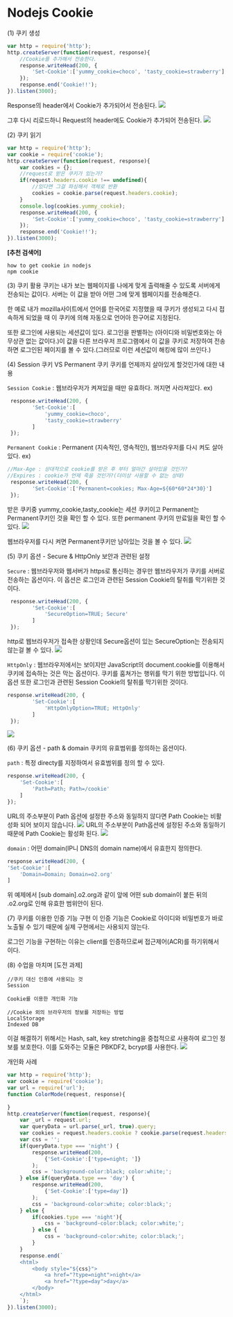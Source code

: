 Nodejs Cookie
=========================================

(1) 쿠키 생성
```js
var http = require('http');
http.createServer(function(request, response){
    //Cookie를 추가해서 전송한다.
    response.writeHead(200, {
        'Set-Cookie':['yummy_cookie=choco', 'tasty_cookie=strawberry']
    });
    response.end('Cookie!!');
}).listen(3000);
```

Response의 header에서 Cookie가 추가되어서 전송된다.
<img src="41.png">

그후 다시 리로드하니 Request의 header에도 Cookie가 추가되어 전송된다.
<img src="42.png">

(2) 쿠키 읽기

```js
var http = require('http');
var cookie = require('cookie');
http.createServer(function(request, response){
    var cookies = {};
    //request로 받은 쿠키가 있는가?
    if(request.headers.cookie !== undefined){
        //있다면 그걸 파싱해서 객체로 반환
        cookies = cookie.parse(request.headers.cookie);
    }
    console.log(cookies.yummy_cookie);
    response.writeHead(200, {
        'Set-Cookie':['yummy_cookie=choco', 'tasty_cookie=strawberry']
    });
    response.end('Cookie!!');
}).listen(3000);
```

**[추천 검색어]**
```
how to get cookie in nodejs
npm cookie
```

(3) 쿠키 활용
쿠키는 내가 보는 웹페이지를 나에게 맞게 출력해줄 수 있도록 서버에게 전송되는 값이다. 서버는 이 값을 받아 어떤 그에 맞게 웹페이지를 전송해준다.

한 예로 내가 mozilla사이트에서 언어를 한국어로 지정했을 때 쿠키가 생성되고 다시 접속하게 되었을 때 이 쿠키에 의해 자동으로 언어아 한구어로 지정된다.

또한 로그인에 사용되는 세션값이 있다. 로그인을 판별하는 (아이디와 비밀번호와는 아무상관 없는 값이다.)이 값을 다른 브라우저 프로그램에서 이 값을 쿠키로 저장하여 전송하면 로그인된 페이지를 볼 수 있다.(그러므로 이런 세션값이 해킹에 많이 쓰인다.)

(4) Session 쿠키 VS Permanent 쿠키
쿠키를 언제까지 살아있게 할것인가에 대한 내용

`Session Cookie` : 웹브라우저가 켜져있을 때만 유효하다. 꺼지면 사라져있다.
ex)
```js
 response.writeHead(200, {
        'Set-Cookie':[
            'yummy_cookie=choco', 
            'tasty_cookie=strawberry'
        ]
 });
```

`Permanent Cookie` : Permanent (지속적인, 영속적인), 웹브라우저를 다시 켜도 살아있다.
ex)
```js
//Max-Age : 상대적으로 cookie를 받은 후 부터 얼마간 살아있을 것인가?
//Expires : cookie가 언제 죽을 것인가?(더이상 사용할 수 없는 상태)
 response.writeHead(200, {
        'Set-Cookie':['Permanent=cookies; Max-Age=${60*60*24*30}']
 });
```
받은 쿠키중 yummy_cookie,tasty_cookie는 세션 쿠키이고 Permanent는 Permanent쿠키인 것을 확인 할 수 있다. 또한 permanent 쿠키의 만료일을 확인 할 수 있다.
<img src="./image/43.png">

웹브라우저를 다시 켜면 Permanent쿠키만 남아있는 것을 볼 수 있다.
<img src="./image/44.png">

(5) 쿠키 옵션 - Secure & HttpOnly
보안과 관련된 설정

`Secure` : 웹브라우저와 웹서버가 https로 통신하는 경우만 웹브라우저가 쿠키를 서버로 전송하는 옵션이다. 이 옵션은 로그인과 관련된 Session Cookie의 탈취를 막기위한 것이다.
```js
 response.writeHead(200, {
        'Set-Cookie':[
            'SecureOption=TRUE; Secure'
        ]
 });
```
http로 웹브라우저가 접속한 상황인데 Secure옵션이 있는 SecureOption는 전송되지 않는걸 볼 수 있다.
<img src="./image/45.png">

`HttpOnly` : 웹브라우저에서는 보이지만 JavaScript의 document.cookie를 이용해서 쿠키에 접속하는 것은 막는 옵션이다. 쿠키를 훔쳐가는 행위를 막기 위한 방법입니다. 이 옵션 또한 로그인과 관련된 Session Cookie의 탈취를 막기위한 것이다.
```js
response.writeHead(200, {
        'Set-Cookie':[
            'HttpOnlyOption=TRUE; HttpOnly'
        ]
 });
```
<img src="./image/46.png">

(6) 쿠키 옵션 - path & domain
쿠키의 유효범위를 정의하는 옵션이다. 

`path` : 특정 directy를 지정하여서 유효범위를 정의 할 수 있다.

```js
response.writeHead(200, {
    'Set-Cookie':[
        'Path=Path; Path=/cookie'
    ]
});
```
URL의 주소부분이 Path 옵션에 설정한 주소와 동일하지 않다면 Path Cookie는 비활성화 되어 보이지 않습니다.
<img src="./image/48.png">
URL의 주소부분이 Path옵션에 설정된 주소와 동일하기 때문에 Path Cookie는 활성화 된다.
<img src="./image/47.png">

`domain` : 어떤 domain(IP니 DNS의 domain name)에서 유효한지 정의한다.
```js
response.writeHead(200, {
'Set-Cookie':[
    'Domain=Domain; Domain=o2.org'
]
```
위 예제에서 [sub domain].o2.org과 같이 앞에 어떤 sub domain이 붙든 뒤의 .o2.org로 인해 유효한 범위안이 된다.

(7) 쿠키를 이용한 인증 기능 구현
이 인증 기능은 Cookie로 아이디와 비밀번호가 바로 노출될 수 있기 때문에 실제 구현에서는 사용되지 않는다.


로그인 기능을 구현하는 이유는 client를 인증하므로써 접근제어(ACR)를 하기위해서 이다.


(8) 수업을 마치며
[도전 과제]
```
//쿠키 대신 인증에 사용되는 것
Session

Cookie를 이용한 개인화 기능

//Cookie 외의 브라우저의 정보를 저장하는 방법
LocalStorage
Indexed DB
```
이걸 해결하기 위해서는 Hash, salt, key stretching을 중첩적으로 사용하여 로그인 정보를 보호한다. 이를 도와주는 모듈은 PBKDF2, bcrypt를 사용한다.
<img src="./image/49.png">

개인화 사례
```js
var http = require('http');
var cookie = require('cookie');
var url = require('url');
function ColorMode(request, response){
    
}
http.createServer(function(request, response){
    var _url = request.url;
    var queryData = url.parse(_url, true).query;
    var cookies = request.headers.cookie ? cookie.parse(request.headers.cookie) : {};
    var css = '';
    if(queryData.type === 'night') {
        response.writeHead(200, 
            {'Set-Cookie':['type=night; ']}
        );
        css = 'background-color:black; color:white;';
    } else if(queryData.type === 'day') {
        response.writeHead(200, 
            {'Set-Cookie':['type=day']}
        );
        css = 'background-color:white; color:black;';
    } else {
        if(cookies.type === 'night'){
            css = 'background-color:black; color:white;';
        } else {
            css = 'background-color:white; color:black;';
        }
    }
    response.end(`
    <html>
        <body style="${css}">
            <a href="?type=night">night</a>
            <a href="?type=day">day</a>
        </body>
    </html>
    `);
}).listen(3000);
```
